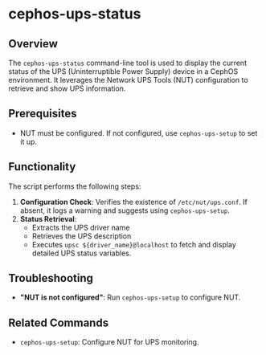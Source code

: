 # cephos-ups-status

## Overview

The `cephos-ups-status` command-line tool is used to display the current status of the UPS (Uninterruptible Power Supply) device in a CephOS environment. It leverages the Network UPS Tools (NUT) configuration to retrieve and show UPS information.

## Prerequisites

- NUT must be configured. If not configured, use `cephos-ups-setup` to set it up.

## Functionality

The script performs the following steps:

1. **Configuration Check**: Verifies the existence of `/etc/nut/ups.conf`. If absent, it logs a warning and suggests using `cephos-ups-setup`.
1. **Status Retrieval**:
   - Extracts the UPS driver name
   - Retrieves the UPS description
   - Executes `upsc ${driver_name}@localhost` to fetch and display detailed UPS status variables.

## Troubleshooting

- **"NUT is not configured"**: Run `cephos-ups-setup` to configure NUT.

## Related Commands

- `cephos-ups-setup`: Configure NUT for UPS monitoring.
